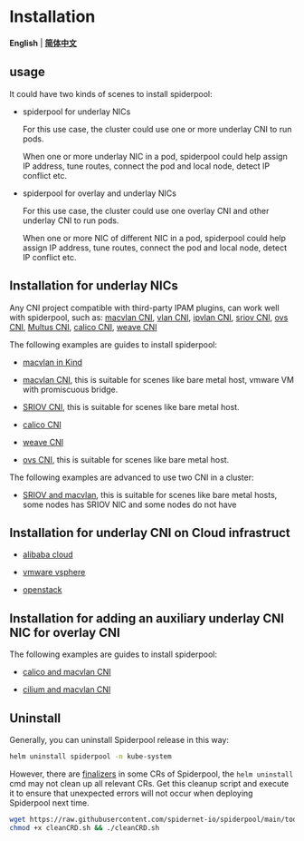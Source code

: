 # Installation

**English** | [**简体中文**](./install-zh_CN.md)

## usage

It could have two kinds of scenes to install spiderpool:

* spiderpool for underlay NICs

    For this use case, the cluster could use one or more underlay CNI to run pods.

    When one or more underlay NIC in a pod, spiderpool could help assign IP address, tune routes, connect the pod and local node, detect IP conflict etc.

* spiderpool for overlay and underlay NICs

    For this use case, the cluster could use one overlay CNI and other underlay CNI to run pods.

    When one or more NIC of different NIC in a pod, spiderpool could help assign IP address, tune routes, connect the pod and local node, detect IP conflict etc.

## Installation for underlay NICs

Any CNI project compatible with third-party IPAM plugins, can work well with spiderpool, such as:
[macvlan CNI](https://github.com/containernetworking/plugins/tree/main/plugins/main/macvlan), 
[vlan CNI](https://github.com/containernetworking/plugins/tree/main/plugins/main/vlan), 
[ipvlan CNI](https://github.com/containernetworking/plugins/tree/main/plugins/main/ipvlan),
[sriov CNI](https://github.com/k8snetworkplumbingwg/sriov-cni), 
[ovs CNI](https://github.com/k8snetworkplumbingwg/ovs-cni), 
[Multus CNI](https://github.com/k8snetworkplumbingwg/multus-cni), 
[calico CNI](https://github.com/projectcalico/calico), 
[weave CNI](https://github.com/weaveworks/weave)

The following examples are guides to install spiderpool:

* [macvlan in Kind](./underlay/get-started-kind.md)

* [macvlan CNI](./underlay/get-started-macvlan.md), this is suitable for scenes like bare metal host, vmware VM with promiscuous bridge.

* [SRIOV CNI](./underlay/get-started-sriov.md), this is suitable for scenes like bare metal host.

* [calico CNI](./underlay/get-started-calico.md)

* [weave CNI](./underlay/get-started-weave.md)

* [ovs CNI](./underlay/get-started-ovs.md), this is suitable for scenes like bare metal host.

The following examples are advanced to use two CNI in a cluster:

* [SRIOV and macvlan](./underlay/get-started-macvlan-and-sriov.md), this is suitable for scenes like bare metal hosts, some nodes has SRIOV NIC and some nodes do not have

## Installation for underlay CNI on Cloud infrastruct

* [alibaba cloud](./cloud/get-started-alibaba.md)

* [vmware vsphere](./cloud/get-started-vmware.md)

* [openstack](./cloud/get-started-openstack.md)

## Installation for adding an auxiliary underlay CNI NIC for overlay CNI

The following examples are guides to install spiderpool:

* [calico and macvlan CNI](./overlay/get-started-calico.md)

* [cilium and macvlan CNI](./overlay/get-started-cilium.md)

## Uninstall

Generally, you can uninstall Spiderpool release in this way:

```bash
helm uninstall spiderpool -n kube-system
```

However, there are [finalizers](https://kubernetes.io/docs/concepts/overview/working-with-objects/finalizers/) in some CRs of Spiderpool, the `helm uninstall` cmd may not clean up all relevant CRs. Get this cleanup script and execute it to ensure that unexpected errors will not occur when deploying Spiderpool next time.

```bash
wget https://raw.githubusercontent.com/spidernet-io/spiderpool/main/tools/scripts/cleanCRD.sh
chmod +x cleanCRD.sh && ./cleanCRD.sh
```
